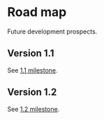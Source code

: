 <h1>Road map</h1>

Future development prospects.

## Version 1.1

See [1.1 milestone](https://github.com/hashbangcode/vlad/issues?q=is%3Aissue+milestone%3A1.1+).

## Version 1.2

See [1.2 milestone](https://github.com/hashbangcode/vlad/issues?q=is%3Aissue+milestone%3A1.2+).
